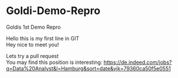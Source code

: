 # Goldi-Demo-Repro
Goldis 1st Demo Repro

Hello this is my first line in GIT  
Hey nice to meet you!

Lets try a pull request  
You may find this position is interesting: https://de.indeed.com/jobs?q=Data%20Analyst&l=Hamburg&sort=date&vjk=79360ca50f5e0551 
